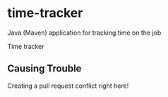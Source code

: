 # time-tracker
Java (Maven) application for tracking time on the job

Time tracker

## Causing Trouble

Creating a pull request conflict right here!
